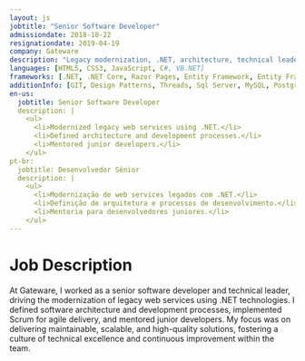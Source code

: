```yaml
---
layout: js
jobtitle: "Senior Software Developer"
admissiondate: 2018-10-22
resignationdate: 2019-04-19
company: Gateware
description: "Legacy modernization, .NET, architecture, technical leadership, Scrum."
languages: [HTML5, CSS3, JavaScript, C#, VB.NET]
frameworks: [.NET, .NET Core, Razor Pages, Entity Framework, Entity Framework Core, Bootstrap]
additionInfo: [GIT, Design Patterns, Threads, Sql Server, MySQL, PostgreSQL, message queues, unit and functional testing, Legacy Modernization, Scrum, Mentoring]
en-us:
  jobtitle: Senior Software Developer
  description: |
    <ul>
      <li>Modernized legacy web services using .NET.</li>
      <li>Defined architecture and development processes.</li>
      <li>Mentored junior developers.</li>
    </ul>
pt-br:
  jobtitle: Desenvolvedor Sênior
  description: |
    <ul>
      <li>Modernização de web services legados com .NET.</li>
      <li>Definição de arquitetura e processos de desenvolvimento.</li>
      <li>Mentoria para desenvolvedores juniores.</li>
    </ul>
---
```


# Job Description

At Gateware, I worked as a senior software developer and technical leader, driving the modernization of legacy web services using .NET technologies. I defined software architecture and development processes, implemented Scrum for agile delivery, and mentored junior developers. My focus was on delivering maintainable, scalable, and high-quality solutions, fostering a culture of technical excellence and continuous improvement within the team.
